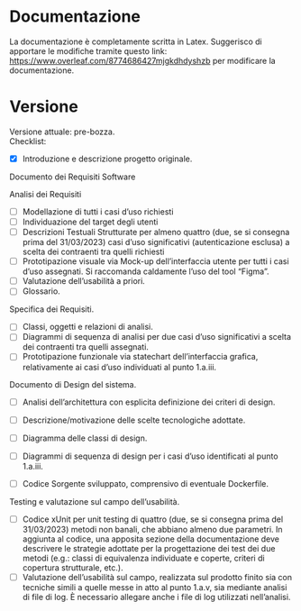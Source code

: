 # Documentazione
La documentazione è completamente scritta in Latex. Suggerisco di apportare le modifiche tramite questo link: https://www.overleaf.com/8774686427mjgkdhdyshzb per modificare la documentazione.
# Versione
Versione attuale: pre-bozza.  
Checklist:  

- [x] Introduzione e descrizione progetto originale.  


Documento dei Requisiti Software  

Analisi dei Requisiti  
- [ ] Modellazione di tutti i casi d’uso richiesti  
- [ ] Individuazione del target degli utenti  
- [ ] Descrizioni Testuali Strutturate per almeno quattro (due, se si consegna prima del 31/03/2023) casi d’uso significativi (autenticazione esclusa) a scelta dei contraenti tra quelli richiesti  
- [ ] Prototipazione visuale via Mock-up dell’interfaccia utente per tutti i casi d’uso assegnati. Si raccomanda caldamente l’uso del tool “Figma”.  
- [ ] Valutazione dell’usabilità a priori.  
- [ ] Glossario.  
        
Specifica dei Requisiti.  

- [ ] Classi, oggetti e relazioni di analisi.  
- [ ] Diagrammi di sequenza di analisi per due casi d’uso significativi a scelta dei contraenti tra quelli assegnati.  
- [ ] Prototipazione funzionale via statechart dell’interfaccia grafica, relativamente ai casi d’uso individuati al punto 1.a.iii.  
        
Documento di Design del sistema.

- [ ] Analisi dell’architettura con esplicita definizione dei criteri di design.  
- [ ] Descrizione/motivazione delle scelte tecnologiche adottate.  
- [ ] Diagramma delle classi di design.  
- [ ] Diagrammi di sequenza di design per i casi d’uso identificati al punto 1.a.iii.  
        
- [ ] Codice Sorgente sviluppato, comprensivo di eventuale Dockerfile. 

Testing e valutazione sul campo dell’usabilità.  

- [ ] Codice xUnit per unit testing di quattro (due, se si consegna prima del 31/03/2023) metodi non banali, che abbiano almeno due parametri. In aggiunta al codice, una apposita sezione della documentazione deve descrivere le strategie adottate per la progettazione dei test dei due metodi (e.g.: classi di equivalenza individuate e coperte, criteri di copertura strutturale, etc.).   
- [ ] Valutazione dell’usabilità sul campo, realizzata sul prodotto finito sia con tecniche simili a quelle messe in atto al punto 1.a.v, sia mediante analisi di file di log. È necessario allegare anche i file di log utilizzati nell’analisi.  
